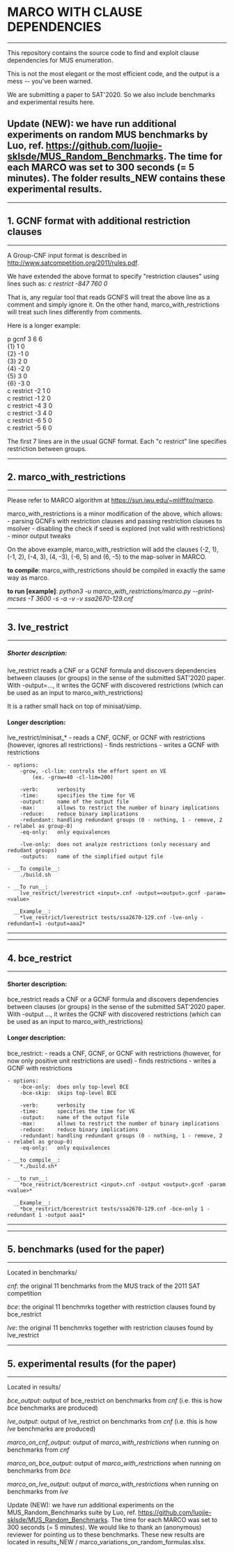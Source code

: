 # MARCO WITH CLAUSE DEPENDENCIES
---------------------------------------------------------------------------
This repository contains the source code to find and exploit clause
dependencies for MUS enumeration.

This is not the most elegant or the most efficient code, and the output is a mess -- you've been warned.

We are submitting a paper to SAT'2020. So we also include benchmarks and experimental results here.

Update (NEW): we have run additional experiments on random MUS benchmarks by Luo, ref. https://github.com/luojie-sklsde/MUS_Random_Benchmarks.
The time for each MARCO was set to 300 seconds (= 5 minutes).
The folder results_NEW contains these experimental results.
---------------------------------------------------------------------------


---------------------------------------------------------------------------
## 1. GCNF format with additional restriction clauses
---------------------------------------------------------------------------
A Group-CNF input format is described in http://www.satcompetition.org/2011/rules.pdf.

We have extended the above format to specify "restriction clauses" using lines such as:
*c restrict -847 760  0*

That is, any regular tool that reads GCNFS will treat the above line as a comment and simply ignore it.
On the other hand, marco_with_restrictions will treat such lines differently from comments.

Here is a longer example:

p gcnf 3 6 6 <br/>
{1} 1 0 <br/>
{2} -1 0 <br/>
{3} 2 0 <br/>
{4} -2 0 <br/>
{5} 3 0 <br/>
{6} -3 0 <br/>
c restrict -2 1 0 <br/>
c restrict -1 2 0 <br/>
c restrict -4 3 0 <br/>
c restrict -3 4 0 <br/>
c restrict -6 5 0 <br/>
c restrict -5 6 0 <br/>

The first 7 lines are in the usual GCNF format. Each "c restrict" line specifies restriction between groups.



---------------------------------------------------------------------------
## 2. marco_with_restrictions
---------------------------------------------------------------------------
Please refer to MARCO algorithm at https://sun.iwu.edu/~mliffito/marco.

marco_with_restrictions is a minor modification of the above, which allows:
	- parsing GCNFs with restriction clauses and passing restriction clauses to msolver
	- disabling the check if seed is explored (not valid with restrictions)
	- minor output tweaks

On the above example, marco_with_restriction will add the clauses
(-2, 1), (-1, 2), (-4, 3), (4, -3), (-6, 5) and (6, -5)
to the map-solver in MARCO.

__to compile__:
marco_with_restrictions should be compiled in exactly the same way as marco.

__to run [example]__:
*python3 -u marco_with_restrictions/marco.py --print-mcses -T 3600 -s -a -v -v ssa2670-129.cnf*



---------------------------------------------------------------------------
## 3. lve_restrict
---------------------------------------------------------------------------
##### Shorter description:

lve_restrict reads a CNF or a GCNF formula and discovers dependencies between clauses (or groups) in the
sense of the submitted SAT'2020 paper. With -output=..., it writes the GCNF with discovered restrictions
(which can be used as an input to marco_with_restrictions)

It is a rather small hack on top of minisat/simp.


#### Longer description:

lve_restrict/minisat_*
    - reads a CNF, GCNF, or GCNF with restrictions
        (however, ignores all restrictions)
    - finds restrictions
    - writes a GCNF with restrictions

    - options:
        -grow, -cl-lim: controls the effort spent on VE
            (ex. -grow=40 -cl-lim=200)

        -verb:      verbosity
        -time:      specifies the time for VE
        -output:    name of the output file
        -max:       allows to restrict the number of binary implications
        -reduce:    reduce binary implications
        -redundant: handling redundant groups (0 - nothing, 1 - remove, 2 - relabel as group-0)
        -eq-only:   only equivalences

        -lve-only:  does not analyze restrictions (only necessary and redudant groups)
        -outputs:   name of the simplified output file

    - __To compile__:
        ./build.sh

    - __To run__:
        lve_restrict/lverestrict <input>.cnf -output=<output>.gcnf -param=<value>

      __Example__:
        *lve_restrict/lverestrict tests/ssa2670-129.cnf -lve-only -redundant=1 -output=aaa2*
---------------------------------------------------------------------------


---------------------------------------------------------------------------
## 4. bce_restrict
---------------------------------------------------------------------------
#### Shorter description:

bce_restrict reads a CNF or a GCNF formula and discovers dependencies between clauses (or groups) in the
sense of the submitted SAT'2020 paper. With -output ..., it writes the GCNF with discovered restrictions
(which can be used as an input to marco_with_restrictions)


#### Longer description:

bce_restrict:
    - reads a CNF, GCNF, or GCNF with restrictions
        (however, for now only positive unit restrictions are used)
    - finds restrictions
    - writes a GCNF with restrictions

    - options:
        -bce-only:  does only top-level BCE
        -bce-skip:  skips top-level BCE

        -verb:      verbosity
        -time:      specifies the time for VE
        -output:    name of the output file
        -max:       allows to restrict the number of binary implications
        -reduce:    reduce binary implications
        -redundant: handling redundant groups (0 - nothing, 1 - remove, 2 - relabel as group-0)
        -eq-only:   only equivalences

    - __to compile__:
        *./build.sh*

    - __to run__:
        *bce_restrict/bcerestrict <input>.cnf -output <output>.gcnf -param <value>*

      __Example__:
        *bce_restrict/bcerestrict tests/ssa2670-129.cnf -bce-only 1 -redundant 1 -output aaa1*
---------------------------------------------------------------------------

---------------------------------------------------------------------------
## 5. benchmarks (used for the paper)
---------------------------------------------------------------------------
Located in benchmarks/

*cnf*: the original 11 benchmarks from the MUS track of the 2011 SAT competition

*bce*: the original 11 benchmrks together with restriction clauses found by bce_restrict

*lve*: the original 11 benchmrks together with restriction clauses found by lve_restrict


---------------------------------------------------------------------------
## 5. experimental results (for the paper)
---------------------------------------------------------------------------
Located in results/

*bce_output*: output of bce_restrict on benchmarks from *cnf* (i.e. this is how *bce* benchmarks are produced)

*lve_output*: output of lve_restrict on benchmarks from *cnf* (i.e. this is how *lve* benchmarks are produced)

*marco_on_cnf_output*: output of *marco_with_restrictions* when running on benchmarks from *cnf*

*marco_on_bce_output*: output of *marco_with_restrictions* when running on benchmarks from *bce*

*marco_on_lve_output*: output of *marco_with_restrictions* when running on benchmarks from *lve*


Update (NEW): we have run additional experiments on the MUS_Random_Benchmarks suite by Luo, ref. https://github.com/luojie-sklsde/MUS_Random_Benchmarks.
The time for each MARCO was set to 300 seconds (= 5 minutes).
We would like to thank an (anonymous) reviewer for pointing us to these benchmarks.
These new results are located in results_NEW / marco_variations_on_random_formulas.xlsx.
